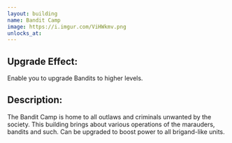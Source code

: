```yaml
---
layout: building
name: Bandit Camp
image: https://i.imgur.com/ViHWkmv.png
unlocks_at:
---
```


## Upgrade Effect:

Enable you to upgrade Bandits to higher levels.

## Description:

The Bandit Camp is home to all outlaws and criminals unwanted by the society. This building brings about various operations of the marauders, bandits and such. Can be upgraded to boost power to all brigand-like units.
